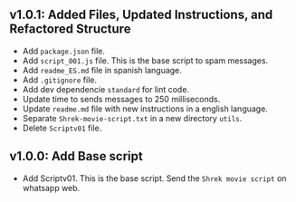 ## v1.0.1: Added Files, Updated Instructions, and Refactored Structure
- Add `package.json` file.
- Add `script_001.js` file. This is the base script to spam messages.
- Add `readme_ES.md` file in spanish language.
- Add `.gitignore` file.
- Add dev dependencie `standard` for lint code.
- Update time to sends messages to 250 milliseconds.
- Update `readme.md` file with new instructions in a english language.
- Separate `Shrek-movie-script.txt` in a new directory `utils`.
- Delete `Scriptv01` file.

## v1.0.0: Add Base script
- Add Scriptv01. This is the base script. Send the `Shrek movie script` on whatsapp web.